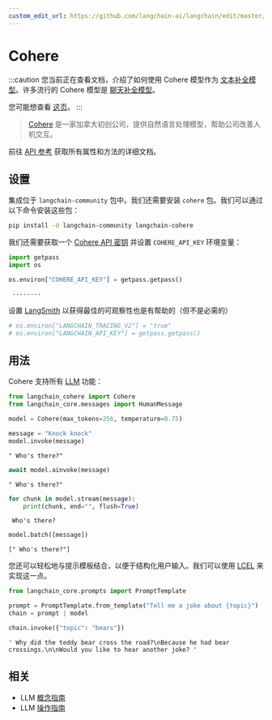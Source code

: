 ```yaml
---
custom_edit_url: https://github.com/langchain-ai/langchain/edit/master/docs/docs/integrations/llms/cohere.ipynb
---
```


# Cohere

:::caution
您当前正在查看文档，介绍了如何使用 Cohere 模型作为 [文本补全模型](/docs/concepts/#llms)。许多流行的 Cohere 模型是 [聊天补全模型](/docs/concepts/#chat-models)。

您可能想查看 [这页](/docs/integrations/chat/cohere/)。
:::

>[Cohere](https://cohere.ai/about) 是一家加拿大初创公司，提供自然语言处理模型，帮助公司改善人机交互。

前往 [API 参考](https://api.python.langchain.com/en/latest/llms/langchain_community.llms.cohere.Cohere.html) 获取所有属性和方法的详细文档。

## 设置

集成位于 `langchain-community` 包中。我们还需要安装 `cohere` 包。我们可以通过以下命令安装这些包：

```bash
pip install -U langchain-community langchain-cohere
```

我们还需要获取一个 [Cohere API 密钥](https://cohere.com/) 并设置 `COHERE_API_KEY` 环境变量：

```python
import getpass
import os

os.environ["COHERE_API_KEY"] = getpass.getpass()
```
```output
 ········
```
设置 [LangSmith](https://smith.langchain.com/) 以获得最佳的可观察性也是有帮助的（但不是必需的）

```python
# os.environ["LANGCHAIN_TRACING_V2"] = "true"
# os.environ["LANGCHAIN_API_KEY"] = getpass.getpass()
```

## 用法

Cohere 支持所有 [LLM](/docs/how_to#llms) 功能：


```python
from langchain_cohere import Cohere
from langchain_core.messages import HumanMessage
```


```python
model = Cohere(max_tokens=256, temperature=0.75)
```


```python
message = "Knock knock"
model.invoke(message)
```



```output
" Who's there?"
```



```python
await model.ainvoke(message)
```



```output
" Who's there?"
```



```python
for chunk in model.stream(message):
    print(chunk, end="", flush=True)
```
```output
 Who's there?
```

```python
model.batch([message])
```



```output
[" Who's there?"]
```


您还可以轻松地与提示模板结合，以便于结构化用户输入。我们可以使用 [LCEL](/docs/concepts#langchain-expression-language-lcel) 来实现这一点。


```python
from langchain_core.prompts import PromptTemplate

prompt = PromptTemplate.from_template("Tell me a joke about {topic}")
chain = prompt | model
```


```python
chain.invoke({"topic": "bears"})
```



```output
' Why did the teddy bear cross the road?\nBecause he had bear crossings.\n\nWould you like to hear another joke? '
```

## 相关

- LLM [概念指南](/docs/concepts/#llms)
- LLM [操作指南](/docs/how_to/#llms)